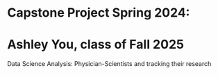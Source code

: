 # Capstone Project Spring 2024:

# Ashley You, class of Fall 2025
Data Science Analysis: Physician-Scientists and tracking their research
